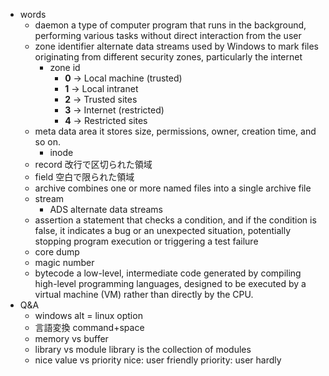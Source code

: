 - words
    - daemon
        a type of computer program that runs in the background, performing various tasks without direct interaction from the user
    - zone identifier
        alternate data streams used by Windows to mark files originating from different security zones, particularly the internet
        - zone id
            - **0** → Local machine (trusted)
            - **1** → Local intranet
            - **2** → Trusted sites
            - **3** → Internet (restricted)
            - **4** → Restricted sites
    - meta data area
        it stores size, permissions, owner, creation time, and so on.
        - inode
    - record
        改行で区切られた領域
    - field
        空白で限られた領域
    - archive
        combines one or more named files into a single archive file
    - stream
        - ADS alternate data streams
    - assertion
        a statement that checks a condition, and if the condition is false, it indicates a bug or an unexpected situation, potentially stopping program execution or triggering a test failure
    - core dump
    - magic number
    - bytecode
        a low-level, intermediate code generated by compiling high-level programming languages, designed to be executed by a virtual machine (VM) rather than directly by the CPU. 
- Q&A
    - windows alt = linux option
    - 言語変換 command+space
    - memory vs buffer
    - library vs module
        library is the collection of modules
    - nice value vs priority
        nice: user friendly
        priority: user hardly